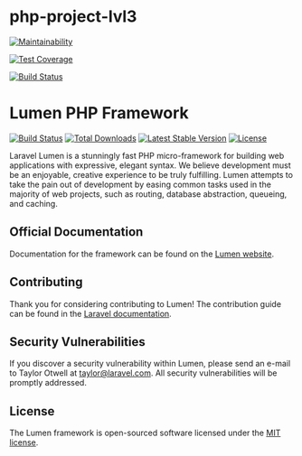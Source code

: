 # php-project-lvl3

[![Maintainability](https://api.codeclimate.com/v1/badges/cec102cfdf3e3ea90ebf/maintainability)](https://codeclimate.com/github/2tankov2/php-project-lvl3/maintainability)

[![Test Coverage](https://api.codeclimate.com/v1/badges/cec102cfdf3e3ea90ebf/test_coverage)](https://codeclimate.com/github/2tankov2/php-project-lvl3/test_coverage)

[![Build Status](https://travis-ci.org/2tankov2/php-project-lvl3.svg?branch=master)](https://travis-ci.org/2tankov2/php-project-lvl3)

# Lumen PHP Framework

[![Build Status](https://travis-ci.org/laravel/lumen-framework.svg)](https://travis-ci.org/laravel/lumen-framework)
[![Total Downloads](https://poser.pugx.org/laravel/lumen-framework/d/total.svg)](https://packagist.org/packages/laravel/lumen-framework)
[![Latest Stable Version](https://poser.pugx.org/laravel/lumen-framework/v/stable.svg)](https://packagist.org/packages/laravel/lumen-framework)
[![License](https://poser.pugx.org/laravel/lumen-framework/license.svg)](https://packagist.org/packages/laravel/lumen-framework)

Laravel Lumen is a stunningly fast PHP micro-framework for building web applications with expressive, elegant syntax. We believe development must be an enjoyable, creative experience to be truly fulfilling. Lumen attempts to take the pain out of development by easing common tasks used in the majority of web projects, such as routing, database abstraction, queueing, and caching.

## Official Documentation

Documentation for the framework can be found on the [Lumen website](https://lumen.laravel.com/docs).

## Contributing

Thank you for considering contributing to Lumen! The contribution guide can be found in the [Laravel documentation](https://laravel.com/docs/contributions).

## Security Vulnerabilities

If you discover a security vulnerability within Lumen, please send an e-mail to Taylor Otwell at taylor@laravel.com. All security vulnerabilities will be promptly addressed.

## License

The Lumen framework is open-sourced software licensed under the [MIT license](https://opensource.org/licenses/MIT).
